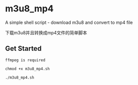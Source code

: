 # m3u8_mp4
A simple shell script - download m3u8 and convert to mp4 file

下载m3u8并且转换成mp4文件的简单脚本

## Get Started

`ffmpeg is required`

```
chmod +x m3u8_mp4.sh
```

```
./m3u8_mp4.sh
```

